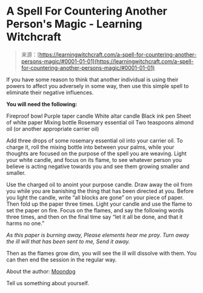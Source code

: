 <!--yml
category: 未分类
date: 2024-06-12 18:16:11
-->

# A Spell For Countering Another Person's Magic - Learning Witchcraft

> 来源：[https://learningwitchcraft.com/a-spell-for-countering-another-persons-magic/#0001-01-01](https://learningwitchcraft.com/a-spell-for-countering-another-persons-magic/#0001-01-01)

If you have some reason to think that another individual is using their powers to affect you adversely in some way, then use this simple spell to eliminate their negative influences.

**You will need the following:**

Fireproof bowl
Purple taper candle
White altar candle
Black ink pen
Sheet of white paper
Mixing bottle
Rosemary essential oil
Two teaspoons almond oil (or another appropriate carrier oil)

Add three drops of some rosemary essential oil into your carrier oil. To charge it, roll the mixing bottle into between your palms, while your thoughts are focused on the purpose of the spell you are weaving. Light your white candle, and focus on its flame, to see whatever person you believe is acting negative towards you and see them growing smaller and smaller.

Use the charged oil to anoint your purpose candle. Draw away the oil from you while you are banishing the thing that has been directed at you. Before you light the candle, write “all blocks are gone” on your piece of paper. Then fold up the paper three times. Light your candle and use the flame to set the paper on fire. Focus on the flames, and say the following words three times, and then on the final time say “let it all be done, and that it harms no one.”

*As this paper is burning away,*
*Please elements hear me pray.*
*Turn away the ill will that has been sent to me,*
*Send it away.*

Then as the flames grow dim, you will see the ill will dissolve with them. You can then end the session in the regular way.

About the author: [Moondog](https://learningwitchcraft.com/profile/?tthayer/)

Tell us something about yourself.
